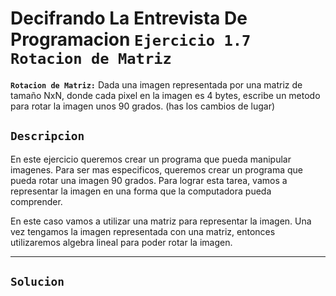 # Decifrando La Entrevista De Programacion `Ejercicio 1.7 Rotacion de Matriz`
**`Rotacion de Matriz:`** Dada una imagen representada por una matriz de tamaño NxN, donde cada pixel en la imagen es 4
bytes, escribe un metodo para rotar la imagen unos 90 grados. (has los cambios de lugar)

## `Descripcion`
En este ejercicio queremos crear un programa que pueda manipular imagenes.
Para ser mas especificos, queremos crear un programa que pueda rotar una imagen 90 grados.
Para lograr esta tarea, vamos a representar la imagen en una forma que la computadora pueda comprender. 

En este caso vamos a utilizar una matriz para representar la imagen. Una vez tengamos la imagen representada con una matriz, entonces utilizaremos algebra lineal para poder rotar la imagen.

---

## `Solucion`
